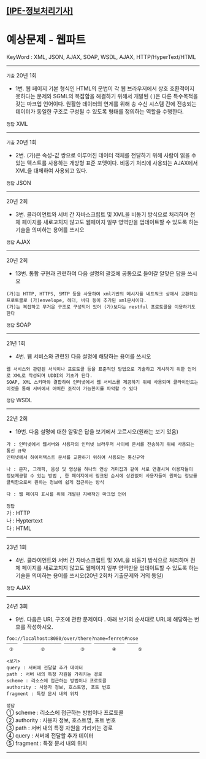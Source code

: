 [[IPE-정보처리기사]](https://github.com/JaceKim-TheAL/D2501_Notes/tree/main/Q-Net/IPE)
---

# 예상문제 - 웹파트

KeyWord : 
XML, 
JSON, 
AJAX, 
SOAP, 
WSDL, 
AJAX, 
HTTP/HyperText/HTML

---
`기출` 20년 1회 
- 1번. 웹 페이지 기본 형식인 HTML의 문법이 각 웹 브라우저에서 상호 호환적이지 못하다는 문제와 SGML의 복잡함을 해결하기 위해서 개발된 ( )은 다른 특수목적을 갖는 마크업 언어이다. 원활한 데이터의 연게를 위해 송 수신 시스템 간에 전송되는 데이터가 동일한 구조로 구성될 수 있도록 형태를 정의하는 역할을 수행한다.

`정답`  XML

---
`기출` 20년 1회
- 2번. (가)은 속성-값 쌍으로 이루어진 데이터 객체를 전달하기 위해 사람이 읽을 수 있는 텍스트를 사용하는 개방형 표준 포맷이다. 비동기 처리에 사용되는 AJAX에서 XML을 대체하여 사용되고 있다.

`정답`  JSON

---
20년 2회
- 3번. 클라이언트와 서버 간 자바스크립트 및 XML을 비동기 방식으로 처리하며 전체 페이지를 새로고치지 않고도 웹페이지 일부 영역만을 업데이트할 수 있도록 하는 기술을 의미하는 용어를 쓰시오

`정답`  AJAX

---
20년 2회
- 13번. 통합 구현과 관련하여 다음 설명의 괄호에 공통으로 들어갈 알맞은 답을 쓰시오
```
(가)는 HTTP, HTTPS, SMTP 등을 사용하여 xml기반의 메시지를 네트워크 상에서 교환하는 프로토콜로 (가)envelope, 헤더, 바디 등이 추가된 xml문서이다. 
(가)는 복잡하고 무거운 구조로 구성되어 있어 (가)보다는 restful 프로토콜을 이용하기도 한다
```

`정답`  SOAP

---
21년 1회
- 4번. 웹 서비스와 관련된 다음 설명에 해당하는 용어를 쓰시오
```
웹 서비스와 관련된 서식이나 프로토콜 등을 표준적인 방법으로 기술하고 게시하기 위한 언어로 XML로 작성되며 UDDI의 기초가 된다. 
SOAP, XML 스키마와 결합하여 인터넷에서 웹 서비스를 제공하기 위해 사용되며 클라이언트는 이것을 통해 서버에서 어떠한 조작이 가능한지를 파악할 수 있다
```

`정답`  WSDL

---
22년 2회
- 19번. 다음 설명에 대한 알맞은 답을 보기에서 고르시오(원래는 보기 있음)
```
가 : 인터넷에서 웹서버와 사용자의 인터넷 브라우저 사이에 문서를 전송하기 위해 사용되는 통신 규약
인터넷에서 하이퍼텍스트 문서를 교환하기 위하여 사용되는 통신규약

나 : 문자, 그래픽, 음성 및 영상을 하나의 연상 거미집과 같이 서로 연결시켜 이용자들이 정보제공할 수 있는 방법 , 한 페이지에서 링크된 순서에 상관없이 사용자들이 원하는 정보를 클릭함으로써 원하는 정보에 쉽게 접근하는 방식

다 : 웹 페이지 표시를 위해 개발된 지배적인 마크업 언어
```

`정답`  <br/>
가 : HTTP <br/>
나 : Hyptertext <br/>
다 : HTML <br/>

---
23년 1회
- 4번. 클라이언트와 서버 간 자바스크립트 및 XML을 비동기 방식으로 처리하며 전체 페이지를 새로고치지 않고도 웹페이지 일부 영역만을 업데이트할 수 있도록 하는 기술을 의미하는 용어를 쓰시오(20년 2회차 기출문제와 거의 동일)

`정답`  AJAX

---
24년 3회
- 9번. 다음은 URL 구조에 관한 문제이다 . 아래  보기의 순서대로 URL에 해당하는 번호를 작성하시오.
```
foo://localhost:8080/over/there?name=ferret#nose
────  ────────────── ────────── ─────────── ──── 
 ①          ②             ③          ④        ⑤

<보기>
query : 서버에 전달할 추가 데이터
path : 서버 내의 특정 자원을 가리키는 경로
scheme : 리소스에 접근하는 방법이나 프로토콜
authority : 사용자 정보, 호스트명, 포트 번호
fragment : 특정 문서 내의 위치
```

`정답`  <br/>
① scheme : 리소스에 접근하는 방법이나 프로토콜 <br/>
② authority : 사용자 정보, 호스트명, 포트 번호 <br/>
③ path : 서버 내의 특정 자원을 가리키는 경로 <br/>
④ query : 서버에 전달할 추가 데이터 <br/>
⑤ fragment : 특정 문서 내의 위치 <br/>

---

<!--
### 
`기출` ♥️
- 

`정답` 
<br/>
<hr style="height: 2px; background-color: gray; border: none; width: 80%;">

---
-->

